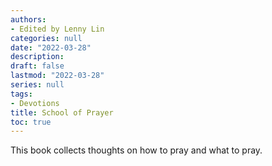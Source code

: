 ```yaml
---
authors:
- Edited by Lenny Lin
categories: null
date: "2022-03-28"
description: 
draft: false
lastmod: "2022-03-28"
series: null
tags:
- Devotions
title: School of Prayer
toc: true
---
```



This book collects thoughts on how to pray and what to pray.


